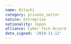 ```yaml
---
name: Hitachi
category: private_sector
nature: Entreprise
nationality: Japon
alliance: Cyber Tech Accord
date_signed: '2018-11-12'
---
```

    